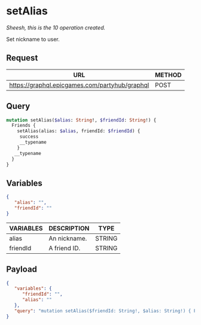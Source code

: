 # setAlias
*Sheesh, this is the 10 operation created.*

Set nickname to user.

## Request
| URL | METHOD |
| - | - |
| https://graphql.epicgames.com/partyhub/graphql | POST |

## Query
```graphql
mutation setAlias($alias: String!, $friendId: String!) {
  Friends {
    setAlias(alias: $alias, friendId: $friendId) {
     success
     __typename
    }
   __typename
  }
}
```

## Variables
```json
{
   "alias": "",
   "friendId": ""
}
```
| VARIABLES | DESCRIPTION | TYPE |
| - | - | - |
| alias | An nickname. | STRING |
| friendId | A friend ID. | STRING |

## Payload
```json
{
   "variables": {
      "friendId": "",
      "alias": ""
   },
   "query": "mutation setAlias($friendId: String!, $alias: String!) { Friends { __typename setAlias(friendId: $friendId, alias: $alias) { __typename success } } }"
}
```
